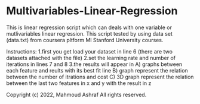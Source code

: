# Multivariables-Linear-Regression
This is linear regression script which can deals with one variable or mutlivariables linear regression.
This script tested by using data set (data.txt) from coursera pltform Ml Stanford University courses.

Instructions:
1.first you get load your dataset in line 6 (there are two datasets attached with the file)
2.set the learning rate and number of iterations in lines 7 and 8
3.the results will appear in
	A) graphs between each feature and reults with its best fit line 
	B) graph represent the relation between the number of itrations and cost
	C) 3D graph represent the relation between the last two features in x and y with the result in z

Copyright (c) 2022,  Mahmoud Ashraf
All rights reserved.
